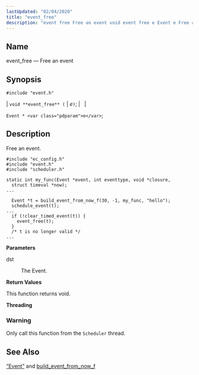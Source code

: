 ```yaml
---
lastUpdated: "02/04/2020"
title: "event_free"
description: "event free Free an event void event free e Event e Free an event Example 24 2 event free example dst The Event This function returns void Only call this function from the Scheduler thread Section 68 49 Event and build event from now f..."
---
```


<a name="apis.event_free"></a> 
## Name

event_free — Free an event

## Synopsis

`#include "event.h"`

| `void **event_free** (` | <var class="pdparam">e</var>`)`; |   |

`Event * <var class="pdparam">e</var>`;<a name="idp51558480"></a> 
## Description

Free an event.

<a name="apis.event_free.example"></a> 


```
#include "ec_config.h"
#include "event.h"
#include "scheduler.h"

static int my_func(Event *event, int eventtype, void *closure,
  struct timeval *now);
...

  Event *t = build_event_from_now_f(30, -1, my_func, "hello");
  schedule_event(t);
...
  if (!clear_timed_event(t)) {
    event_free(t);
  }
  /* t is no longer valid */
...
```

**<a name="idp51562432"></a> Parameters**

<dl class="variablelist">

<dt>dst</dt>

<dd>

The Event.

</dd>

</dl>

**<a name="idp51565136"></a> Return Values**

This function returns void.

**<a name="idp51566048"></a> Threading**
### Warning

Only call this function from the `Scheduler` thread.

<a name="idp51568352"></a> 
## See Also

[“Event”](/momentum/3/3-api/structs-event) and [build_event_from_now_f](/momentum/3/3-api/apis-build-event-from-now-f)